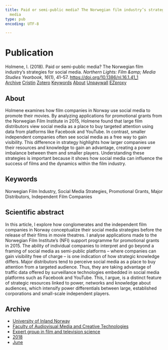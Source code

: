 ```yaml
---
title: Paid or semi-public media? The Norwegian film industry’s strategies for social
  media
type: pub
encoding: UTF-8

---
```

<h1>Publication</h1>
<article id="csl-bib-container-G7EYR9X7" class="csl-bib-container">
  <div class="csl-bib-body"> <div class="csl-entry">Holmene, I. (2018). Paid or semi-public media? The Norwegian film industry’s strategies for social media. <i>Northern Lights: Film &#38;amp; Media Studies Yearbook</i>, <i>16</i>(1), 41–57. <a href="https://doi.org/10.1386/nl.16.1.41_1">https://doi.org/10.1386/nl.16.1.41_1</a></div> </div>
  <div class="csl-bib-buttons">
    <a href="#taxonomy-article-G7EYR9X7" alt="archive" class="csl-bib-button">Archive</a>
    <a href="https://app.cristin.no/results/show.jsf?id=1590506" alt="Cristin" class="csl-bib-button">Cristin</a>
    <a href="http://zotero.org/groups/5881554/items/G7EYR9X7" alt="Zotero" class="csl-bib-button">Zotero</a>
    <a href="#keywords-article-G7EYR9X7" alt="keywords" class="csl-bib-button">Keywords</a>
    <a href="#about-article-G7EYR9X7" alt="about_pub" class="csl-bib-button">About</a>
    <a href="https://brage.inn.no/inn-xmlui/bitstream/11250/2590819/1/03_NL16_2_art_Holmene_final%2bversion_.pdf" alt="Unpaywall" class="csl-bib-button">Unpaywall</a>
    <a href="https://brage.inn.no/inn-xmlui/bitstream/11250/2590819/1/03_NL16_2_art_Holmene_final%2bversion_.pdf" alt="EZproxy" class="csl-bib-button">EZproxy</a>
  </div>
  <div id="csl-bib-meta-container-G7EYR9X7"></div>
</article>
<div id="csl-bib-meta-G7EYR9X7" class="csl-bib-meta">
  <article id="about-article-G7EYR9X7" class="about_pub-article">
    <h1>About</h1>
    Holmene examines how film companies in Norway use social media to promote their movies. By analyzing applications for promotional grants from the Norwegian Film Institute in 2015, Holmene found that large film distributors view social media as a place to buy targeted attention using data from platforms like Facebook and YouTube. In contrast, smaller independent companies often see social media as a free way to gain visibility. This difference in strategy highlights how larger companies use their resources and knowledge to gain an advantage, creating a power imbalance between them and smaller players. Understanding these strategies is important because it shows how social media can influence the success of films and the dynamics within the film industry.
  </article>
  <article id="keywords-article-G7EYR9X7" class="keywords-article">
    <h1>Keywords</h1>
    Norwegian Film Industry, Social Media Strategies, Promotional Grants, Major Distributors, Independent Film Companies
  </article>
  <article id="abstract-article-G7EYR9X7" class="abstract-article">
    <h1>Scientific abstract</h1>
    In this article, I explore how conglomerates and the independent film companies in Norway conceptualize their social media strategies before the release of their films in movie theatres. I analyse applications made to the Norwegian Film Institute’s (NFI) support programme for promotional grants in 2015. The ability of individual companies to interpret and go beyond a framing of social media as semi-public platforms – where companies can gain visibility free of charge – is one indication of how strategic knowledge differs. Major distributors tend to perceive social media as a place to buy attention from a targeted audience. Thus, they are taking advantage of traffic data offered by surveillance technologies embedded in social media platforms such as Facebook and YouTube. This, I argue, is a distinct feature of strategic resources linked to power, networks and knowledge about audiences, which intensify power differentials between large, established corporations and small-scale independent players.
  </article>
  <article id="taxonomy-article-G7EYR9X7" class="taxonomy-article">
    <h1>Archive</h1>
    <ul>
      <li><a href="{{< params subfolder >}}en/archive/?key=3DCRN523">University of Inland Norway</a></li>
      <li><a href="{{< params subfolder >}}en/archive/?key=8XUDF4FD">Faculty of Audiovisual Media and Creative Technologies</a></li>
      <li><a href="{{< params subfolder >}}en/archive/?key=GP9PM6PG">Expert group in film and television science</a></li>
      <li><a href="{{< params subfolder >}}en/archive/?key=WKVLRWS5">2018</a></li>
      <li><a href="{{< params subfolder >}}en/archive/?key=56MWXME4">June</a></li>
    </ul>
  </article>
</div>

